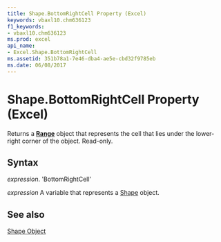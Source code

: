 ```yaml
---
title: Shape.BottomRightCell Property (Excel)
keywords: vbaxl10.chm636123
f1_keywords:
- vbaxl10.chm636123
ms.prod: excel
api_name:
- Excel.Shape.BottomRightCell
ms.assetid: 351b78a1-7e46-dba4-ae5e-cbd32f9785eb
ms.date: 06/08/2017
---
```



# Shape.BottomRightCell Property (Excel)

Returns a  **[Range](Excel.Range(objec).md)** object that represents the cell that lies under the lower-right corner of the object. Read-only.


## Syntax

 _expression_. 'BottomRightCell'

 _expression_ A variable that represents a [Shape](./Excel.Shape.md) object.


## See also


[Shape Object](Excel.Shape.md)

